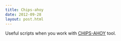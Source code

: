 ```yaml
---
title: Chips-ahoy
date: 2012-09-28
layout: post.html
---
```


Useful scripts when you work with [CHIPS-AHOY](https://devseed.com/chips-ahoy/) tool.